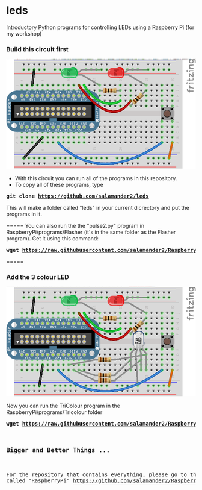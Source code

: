 leds
====

Introductory Python programs for controlling LEDs using a Raspberry Pi (for my workshop)

### Build this circuit first
![one](https://raw.githubusercontent.com/salamander2/leds/master/RPICircuit1_bb.png)


* With this circuit you can run all of the programs in this repository.
* To copy all of these programs, type 

**<pre>git clone https://github.com/salamander2/leds</pre>**

This will make a folder called "leds" in your current dicrectory and put the programs in it.

=====
You can also run the the "pulse2.py" program in RaspberryPi/programs/Flasher  (it's in the same folder as the Flasher program). Get it using this command: 

**<pre>wget https://raw.githubusercontent.com/salamander2/RaspberryPi/master/programs/Flasher/Pulse2.py</pre>**

=====
### Add the 3 colour LED
![two](https://raw.githubusercontent.com/salamander2/leds/master/RPICircuit2_bb.png)

Now you can run the TriColour program in the RaspberryPi/programs/Tricolour folder

**<pre>wget https://raw.githubusercontent.com/salamander2/RaspberryPi/master/programs/TriColour/TriColour.</pre>**

### Bigger and Better Things ...
For the repository that contains everything, please go to the one called "RaspberryPi" https://github.com/salamander2/RaspberryPi
